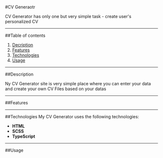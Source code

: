 #CV Generaotr

CV Generator has only one but very simple task - create user's personalized CV

---

##Table of contents

1. [Decription](#description)
2. [Features](#features)
3. [Technologies](#technologies)
4. [Usage](#usage)

---

##Description

Ny CV Generator site is very simple place where you can enter your data and create your own CV Files based on your datas

--- 

##Features

---

##Technologies
My CV Generator uses the following technologies:
- **HTML**
- **SCSS**
- **TypeScript**

---

##Usage
